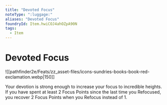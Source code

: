 ```yaml
---
title: "Devoted Focus"
noteType: ":luggage:"
aliases: "Devoted Focus"
foundryId: Item.hwiCOJ4ahOZpA90N
tags:
  - Item
---
```


# Devoted Focus
![[pathfinder2e/Feats/zz_asset-files/icons-sundries-books-book-red-exclamation.webp|150]]

Your devotion is strong enough to increase your focus to incredible heights. If you have spent at least 2 Focus Points since the last time you Refocused, you recover 2 Focus Points when you Refocus instead of 1.
